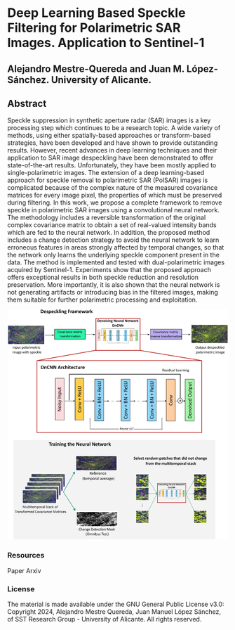 # Deep Learning Based Speckle Filtering for Polarimetric SAR Images. Application to Sentinel-1
## Alejandro Mestre-Quereda and Juan M. López-Sánchez. University of Alicante.

## Abstract
Speckle suppression in synthetic aperture radar (SAR) images is a key processing step which continues to be a research topic. A wide variety of methods, using either spatially-based approaches or transform-based strategies, have been developed and have shown to provide outstanding results. However, recent advances in deep learning techniques and their application to SAR image despeckling have been demonstrated to offer state-of-the-art results. Unfortunately, they have been mostly applied to single-polarimetric images. The extension of a deep learning-based approach for speckle removal to polarimetric SAR (PolSAR) images is complicated because of the complex nature of the measured covariance matrices for every image pixel, the properties of which must be preserved during filtering. In this work, we propose a complete framework to remove speckle in polarimetric SAR images using a convolutional neural network. The methodology includes a reversible transformation of the original complex covariance matrix to obtain a set of real-valued intensity bands which are fed to the neural network. In addition, the proposed method includes a change detection strategy to avoid the neural network to learn erroneous features in areas strongly affected by temporal changes, so that the network only learns the underlying speckle component present in the data. The method is implemented and tested with dual-polarimetric images acquired by Sentinel-1. Experiments show that the proposed approach offers exceptional results in both speckle reduction and resolution preservation. More importantly, it is also shown that the neural network is not generating artifacts or introducing bias in the filtered images, making them suitable for further polarimetric processing and exploitation. 

![screenshot](img/polsar_cnn_scheme.png)

### Resources
Paper Arxiv

### License
The material is made available under the GNU General Public License v3.0: Copyright 2024, Alejandro Mestre Quereda, Juan Manuel López Sánchez, of SST Research Group - University of Alicante. All rights reserved.
